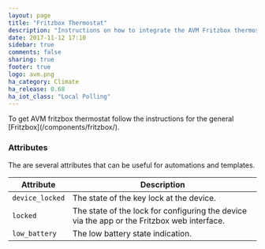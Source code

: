 ```yaml
---
layout: page
title: "Fritzbox Thermostat"
description: "Instructions on how to integrate the AVM Fritzbox thermostat."
date: 2017-11-12 17:10
sidebar: true
comments: false
sharing: true
footer: true
logo: avm.png
ha_category: Climate
ha_release: 0.68
ha_iot_class: "Local Polling"
---
```


<p class='note'>
To get AVM fritzbox thermostat follow the instructions for the general [Fritzbox](/components/fritzbox/).
</p>

### Attributes

The are several attributes that can be useful for automations and templates.

| Attribute | Description |
| --------- | ----------- |
| `device_locked` | The state of the key lock at the device.
| `locked` | The state of the lock for configuring the device via the app or the Fritzbox web interface.
| `low_battery` | The low battery state indication.
